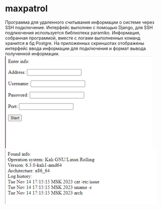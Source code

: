 # maxpatrol
Программа для удаленного считывания информации о системе через SSH подключение. 
Интерфейс выполнен с помощью Django, для SSH подлкючения используется библиотека paramiko. Информация, собранная программой, вместе с логами выполненных команд хранится в бд Postgre.
На приложенных скриншотах отображены интерфейс ввода информации для подключения и формат вывода полученной информации.
![image](Screen_1.png)
![image](Screen_2.png)

